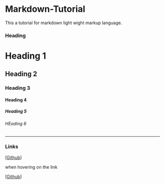 # Markdown-Tutorial
This a tutorial for markdown light wight markup language.
### Heading 
# Heading 1
## Heading 2
### Heading 3
#### Heading 4
##### Heading 5
###### HEading 6
---
### Links

[[Github](Github.com)]

when hovering on the link

[[Github](Github.com/SeluHadu)]
